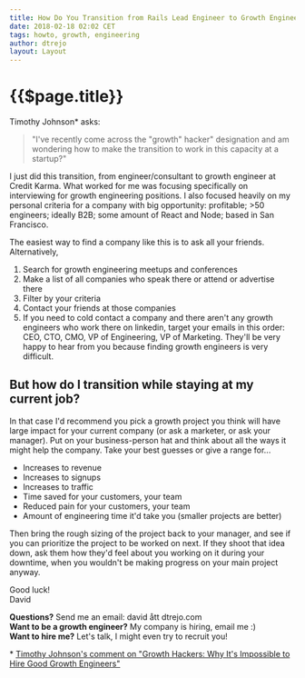 ```yaml
---
title: How Do You Transition from Rails Lead Engineer to Growth Engineer?
date: 2018-02-18 02:02 CET
tags: howto, growth, engineering
author: dtrejo
layout: Layout
---
```

# {{$page.title}}

Timothy Johnson* asks:

> "I've recently come across the "growth" hacker" designation and am wondering how to make the transition to work in this capacity at a startup?"

I just did this transition, from engineer/consultant to growth engineer at Credit Karma. What worked for me was focusing specifically on interviewing for growth engineering positions. I also focused heavily on my personal criteria for a company with big opportunity: profitable; >50 engineers; ideally B2B; some amount of React and Node; based in San Francisco.

The easiest way to find a company like this is to ask all your friends. Alternatively,

1. Search for growth engineering meetups and conferences
3. Make a list of all companies who speak there or attend or advertise there
3. Filter by your criteria
4. Contact your friends at those companies
5. If you need to cold contact a company and there aren't any growth engineers who work there on linkedin, target your emails in this order: CEO, CTO, CMO, VP of Engineering, VP of Marketing. They'll be very happy to hear from you because finding growth engineers is very difficult.

## But how do I transition while staying at my current job?

In that case I'd recommend you pick a growth project you think will have large impact for your current company (or ask a marketer, or ask your manager). Put on your business-person hat and think about all the ways it might help the company. Take your best guesses or give a range for...

- Increases to revenue
- Increases to signups
- Increases to traffic
- Time saved for your customers, your team
- Reduced pain for your customers, your team
- Amount of engineering time it'd take you (smaller projects are better)

Then bring the rough sizing of the project back to your manager, and see if you can prioritize the project to be worked on next. If they shoot that idea down, ask them how they'd feel about you working on it during your downtime, when you wouldn't be making progress on your main project anyway.

Good luck!  
David

**Questions?** Send me an email: david ått dtrejo.com  
**Want to be a growth engineer?** My company is hiring, email me :)  
**Want to hire me?** Let's talk, I might even try to recruit you!  

\* [Timothy Johnson's comment on "Growth Hackers: Why It's Impossible to Hire Good Growth Engineers"](https://growthhackers.com/articles/why-its-impossible-to-hire-good-growth-engineers/#comment-10660)
